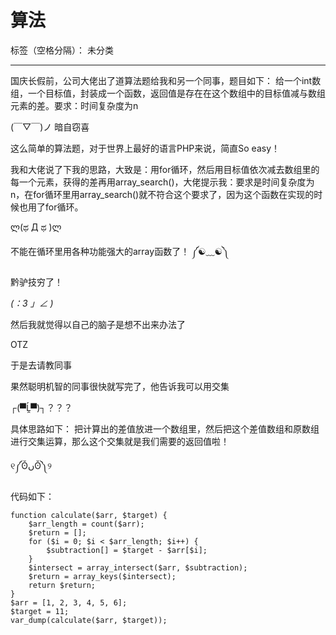 ﻿# 算法

标签（空格分隔）： 未分类

---

国庆长假前，公司大佬出了道算法题给我和另一个同事，题目如下：
给一个int数组，一个目标值，封装成一个函数，返回值是存在在这个数组中的目标值减与数组元素的差。要求：时间复杂度为n

(￣▽￣)ノ
暗自窃喜

这么简单的算法题，对于世界上最好的语言PHP来说，简直So easy！

我和大佬说了下我的思路，大致是：用for循环，然后用目标值依次减去数组里的每一个元素，获得的差再用array_search()，大佬提示我：要求是时间复杂度为n，在for循环里用array_search()就不符合这个要求了，因为这个函数在实现的时候也用了for循环。

ლ(ಥ Д ಥ )ლ

不能在循环里用各种功能强大的array函数了！
༼☯﹏☯༽

黔驴技穷了！

_(：3 」∠ )_

然后我就觉得以自己的脑子是想不出来办法了

OTZ

于是去请教同事

果然聪明机智的同事很快就写完了，他告诉我可以用交集

┌(▀Ĺ̯▀)┐？？？

具体思路如下：
把计算出的差值放进一个数组里，然后把这个差值数组和原数组进行交集运算，那么这个交集就是我们需要的返回值啦！

୧༼ʘ̆ںʘ̆༽୨

代码如下：

    function calculate($arr, $target) {
    	$arr_length = count($arr);
    	$return = [];
    	for ($i = 0; $i < $arr_length; $i++) {
    		$subtraction[] = $target - $arr[$i];
    	}
    	$intersect = array_intersect($arr, $subtraction);
    	$return = array_keys($intersect);
    	return $return;
    }
    $arr = [1, 2, 3, 4, 5, 6];
    $target = 11;
    var_dump(calculate($arr, $target));













